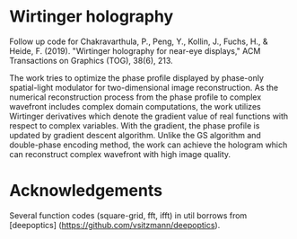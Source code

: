 # Wirtinger holography
Follow up code for 
Chakravarthula, P., Peng, Y., Kollin, J., Fuchs, H., & Heide, F. (2019). 
"Wirtinger holography for near-eye displays," ACM Transactions on Graphics (TOG), 38(6), 213.

The work tries to optimize the phase profile displayed by phase-only spatial-light modulator for two-dimensional image reconstruction.
As the numerical reconstruction process from the phase profile to complex wavefront includes complex domain computations, the work utilizes Wirtinger derivatives which denote the gradient value of real functions with respect to complex variables.
With the gradient, the phase profile is updated by gradient descent algorithm.
Unlike the GS algorithm and double-phase encoding method, the work can achieve the hologram which can reconstruct complex wavefront with high image quality.

# Acknowledgements
Several function codes (square-grid, fft, ifft) in util borrows from [deepoptics] (https://github.com/vsitzmann/deepoptics). 
